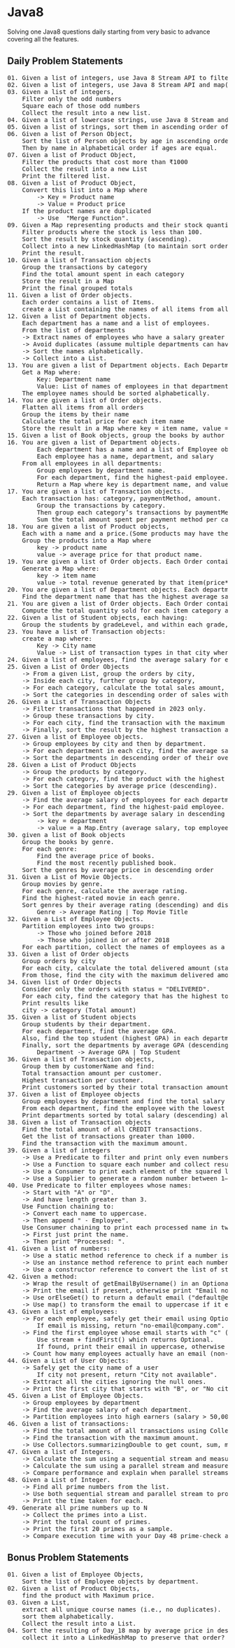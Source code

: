 # Java8
Solving one Java8 questions daily starting from very basic to advance covering all the features.

<h2>Daily Problem Statements</h2>
<pre>
01. Given a list of integers, use Java 8 Stream API to filter out the even numbers and collect them into a new list.
02. Given a list of integers, use Java 8 Stream API and map() to square each number and collect the results into a new list.
03. Given a list of integers,
    Filter only the odd numbers
    Square each of those odd numbers
    Collect the result into a new list.
04. Given a list of lowercase strings, use Java 8 Stream and map() to convert each string to uppercase and collect the result into a new list.
05. Given a list of strings, sort them in ascending order of their lengths using Java 8 features.
06. Given a list of Person Object,
    Sort the list of Person objects by age in ascending order
    Then by name in alphabetical order if ages are equal.
07. Given a list of Product Object,
    Filter the products that cost more than ₹1000
    Collect the result into a new List
    Print the filtered list.
08. Given a list of Product Object,
    Convert this list into a Map<String, Double> where
        -> Key = Product name
        -> Value = Product price
    If the product names are duplicated
        -> Use  "Merge Function".
09. Given a Map<String, Integer> representing products and their stock quantities
    Filter products where the stock is less than 100.
    Sort the result by stock quantity (ascending).
    Collect into a new LinkedHashMap (to maintain sort order).
    Print the result.
10. Given a list of Transaction objects
	Group the transactions by category
	Find the total amount spent in each category
	Store the result in a Map<String, Double>
	Print the final grouped totals
11. Given a list of Order objects.
    Each order contains a list of Items.
    create a List<String> containing the names of all items from all orders.
12. Given a list of Department objects.
    Each department has a name and a list of employees.
    From the list of departments
    -> Extract names of employees who have a salary greater than ₹50,000
    -> Avoid duplicates (assume multiple departments can have employees with the same name).
    -> Sort the names alphabetically.
    -> Collect into a List<String>.
13. You are given a list of Department objects. Each Department has a list of Employee objects.
	Get a Map where:
		Key: Department name
		Value: List of names of employees in that department who earn more than ₹60,000
	The employee names should be sorted alphabetically.
14. You are given a list of Order objects.
    Flatten all items from all orders
	Group the items by their name
	Calculate the total price for each item name
	Store the result in a Map<String, Double> where key = item name, value = total price
15. Given a list of Book objects, group the books by author and then collect the book titles (as a list) for each author.
16. You are given a list of Department objects. 
        Each department has a name and a list of Employee objects.
        Each employee has a name, department, and salary
    From all employees in all departments:
        Group employees by department name.
        For each department, find the highest-paid employee.
        Return a Map<String, Employee> where key is department name, and value is the highest-paid employee of that department.	
17. You are given a list of Transaction objects.
    Each transaction has: category, paymentMethod, amount.
        Group the transactions by category.
        Then group each category’s transactions by paymentMethod.
        Sum the total amount spent per payment method per category.
18. You are given a list of Product objects,
	Each with a name and a price.(Some products may have the same name but different prices.)
    Group the products into a Map<String, Double> where 
        key -> product name
        value -> average price for that product name.
19. You are given a list of Order objects. Each Order contains a list of Items.
    Generate a Map<String, Double> where:
        key -> item name
        value -> total revenue generated by that item(price*quantity)
20. You are given a list of Department objects. Each department has a name and a list of Employee objects. Each employee has a name and salary.	
	Find the department name that has the highest average salary.
21. You are given a list of Order objects. Each Order contains a list of Items.
    Compute the total quantity sold for each item category across all orders.
22. Given a list of Student objects, each having:
    Group the students by gradeLevel, and within each grade, group them by subject, and calculate the average marks for each subject.
23. You have a list of Transaction objects:
    create a map where:
        Key -> City name
        Value -> List of transaction types in that city where the total amount is greater than 1000
24. Given a list of employees, find the average salary for each gender per department.
25. Given a List of Order Objects
    -> From a given List<Order>, group the orders by city,
    -> Inside each city, further group by category,
    -> For each category, calculate the total sales amount,
    -> Sort the categories in descending order of sales within each city.
26. Given a List of Transaction Objects
    -> Filter transactions that happened in 2023 only.
    -> Group these transactions by city.
    -> For each city, find the transaction with the maximum amount.
    -> Finally, sort the result by the highest transaction amount (descending order).
27. Given a list of Employee objects.
    -> Group employees by city and then by department.
    -> For each department in each city, find the average salary.
    -> Sort the departments in descending order of their overall average salary.
28. Given a List of Product Objects
    -> Group the products by category.
    -> For each category, find the product with the highest rating.
    -> Sort the categories by average price (descending).
29. Given a list of Employee objects
    -> Find the average salary of employees for each department.
    -> For each department, find the highest-paid employee.
    -> Sort the departments by average salary in descending order and collect the result in a LinkedHashMap where
        -> key = department
        -> value = a Map.Entry<Double, Employee> (average salary, top employee).
30. given a list of Book objects
    Group the books by genre.
    For each genre:
        Find the average price of books.
        Find the most recently published book.
    Sort the genres by average price in descending order
31. Given a List of Movie Objects.
    Group movies by genre.
    For each genre, calculate the average rating.
    Find the highest-rated movie in each genre.
    Sort genres by their average rating (descending) and display results in the format:
    	Genre -> Average Rating | Top Movie Title
32. Given a List of Employee Objects.
    Partition employees into two groups:
    	-> Those who joined before 2018
    	-> Those who joined in or after 2018
    For each partition, collect the names of employees as a comma-separated string.
33. Given a list of Order objects 
    Group orders by city
    For each city, calculate the total delivered amount (status = "DELIVERED").
    From those, find the city with the maximum delivered amount.
34. Given list of Order Objects
    Consider only the orders with status = "DELIVERED".
    For each city, find the category that has the highest total sales amount.
    Print results like
    city -> category (Total amount)
35. Given a list of Student objects
	Group students by their department.
	For each department, find the average GPA.
	Also, find the top student (highest GPA) in each department.
	Finally, sort the departments by average GPA (descending order) and print:
		Department -> Average GPA | Top Student
36. Given a list of Transaction objects, 
    Group them by customerName and find:
    Total transaction amount per customer.
    Highest transaction per customer.
    Print customers sorted by their total transaction amount (descending), along with their highest transaction.
37. Given a list of Employee objects
	Group employees by department and find the total salary per department.
	From each department, find the employee with the lowest salary.
	Print departments sorted by total salary (descending) along with the employee having the lowest salary in that department.
38. Given a list of Transaction objects
    Find the total amount of all CREDIT transactions.
    Get the list of transactions greater than 1000.
    Find the transaction with the maximum amount.
39. Given a list of integers
    -> Use a Predicate to filter and print only even numbers.
    -> Use a Function to square each number and collect results into a new list.
    -> Use a Consumer to print each element of the squared list.
    -> Use a Supplier to generate a random number between 1–100.
40. Use Predicate to filter employees whose names:
    -> Start with "A" or "D".
    -> And have length greater than 3.
    Use Function chaining to:
    -> Convert each name to uppercase.
    -> Then append " - Employee".
    Use Consumer chaining to print each processed name in two ways:
    -> First just print the name.
    -> Then print "Processed: <name>".
41. Given a list of numbers:
    -> Use a static method reference to check if a number is even.
    -> Use an instance method reference to print each number.
    -> Use a constructor reference to convert the list of strings into a list of Employee objects.
42. Given a method:
    -> Wrap the result of getEmailByUsername() in an Optional.
    -> Print the email if present, otherwise print "Email not found".
    -> Use orElseGet() to return a default email ("default@example.com").
    -> Use map() to transform the email to uppercase if it exists.
43. Given a list of employees:
    -> For each employee, safely get their email using Optional.ofNullable().
        If email is missing, return "no-email@company.com".
    -> Find the first employee whose email starts with "c" (case-insensitive).
        Use stream + findFirst() which returns Optional<Employee>.
        If found, print their email in uppercase, otherwise "No employee found".
    -> Count how many employees actually have an email (non-null).
44. Given a List of User Objects:
    -> Safely get the city name of a user
        If city not present, return "City not available".
    -> Exttract all the cities ignoring the null ones.
    -> Print the first city that starts with "B", or "No city found".
45. Given a List of Employee Objects.
    -> Group employees by department
    -> Find the average salary of each department.
    -> Partition employees into high earners (salary > 50,000) and others.
46. Given a list of transactions:
    -> Find the total amount of all transactions using Collectors.reducing.
    -> Find the transaction with the maximum amount.
    -> Use Collectors.summarizingDouble to get count, sum, min, average, and max of transaction amounts.
47. Given a list of Integers.
    -> Calculate the sum using a sequential stream and measure execution time.
    -> Calculate the sum using a parallel stream and measure execution time.
    -> Compare performance and explain when parallel streams are beneficial.
48. Given a List of Integer.
    -> Find all prime numbers from the list.
    -> Use both sequential stream and parallel stream to process, and compare their performance.
    -> Print the time taken for each.
49. Generate all prime numbers up to N
    -> Collect the primes into a List.
    -> Print the total count of primes.
    -> Print the first 20 primes as a sample.
    -> Compare execution time with your Day 48 prime-check approach.
</pre>

<h2>Bonus Problem Statements</h2>
<pre>
01. Given a list of Employee Objects,
    Sort the list of Employee objects by department.
02. Given a list of Product Objects,
    find the product with Maximum price.
03. Given a List<Student>,
	extract all unique course names (i.e., no duplicates).
	sort them alphabetically.
	Collect the result into a List<String>.
04. Sort the resulting of Day_18 map by average price in descending order and 
    collect it into a LinkedHashMap to preserve that order?
</pre>
